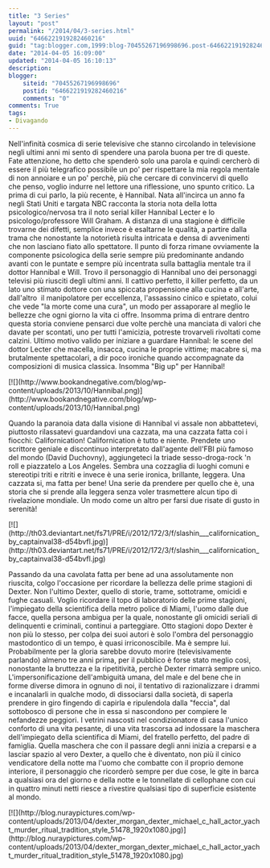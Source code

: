 ```yaml
---
title: "3 Series"
layout: "post"
permalink: "/2014/04/3-series.html"
uuid: "6466221919282460216"
guid: "tag:blogger.com,1999:blog-70455267196998696.post-6466221919282460216"
date: "2014-04-05 16:09:00"
updated: "2014-04-05 16:10:13"
description: 
blogger:
    siteid: "70455267196998696"
    postid: "6466221919282460216"
    comments: "0"
comments: True
tags:
- Divagando
---
```

Nell'infinità cosmica di serie televisive che stanno circolando in
televisione negli ultimi anni mi sento di spendere una parola buona per
tre di queste. Fate attenzione, ho detto che spenderò solo una parola e
quindi cercherò di essere il più telegrafico possibile un po' per
rispettare la mia regola mentale di non annoiare e un po' perchè, più
che cercare di convincervi di quello che penso, voglio indurre nel
lettore una riflessione, uno spunto critico.
La prima di cui parlo, la più recente, è Hannibal. Nata all'incirca un
anno fa negli Stati Uniti e targata NBC racconta la storia nota della
lotta psicologico/nervosa tra il noto serial killer Hannibal Lecter e lo
psicologo/professore Will Graham.
A distanza di una stagione è difficile trovarne dei difetti, semplice
invece è esaltarne le qualità, a partire dalla trama che nonostante la
notorietà risulta intricata e densa di avvenimenti che non lasciano
fiato allo spettatore. Il punto di forza rimane ovviamente la componente
psicologica della serie sempre più predominante andando avanti con le
puntate e sempre più incentrata sulla battaglia mentale tra il dottor
Hannibal e Will.
Trovo il personaggio di Hannibal uno dei personaggi televisi più
riusciti degli ultimi anni. Il cattivo perfetto, il killer perfetto, da
un lato uno stimato dottore con una spiccata propensione alla cucina e
all'arte, dall'altro  il manipolatore per eccellenza, l'assassino cinico
e spietato, colui che vede "la morte come una cura", un modo per
assaporare al meglio le bellezze che ogni giorno la vita ci offre.
Insomma prima di entrare dentro questa storia conviene pensarci due
volte perchè una manciata di valori che davate per scontati, uno per
tutti l'amicizia, potreste trovarveli rivoltati come calzini.
Ultimo motivo valido per iniziare a guardare Hannibal: le scene del
dottor Lecter che macella, insacca, cucina le proprie vittime; macabre
si, ma brutalmente spettacolari, a dir poco ironiche quando accompagnate
da composizioni di musica classica. Insomma "Big up" per Hannibal!

<div markdown="1" class="img-wrapper">
[![](http://www.bookandnegative.com/blog/wp-content/uploads/2013/10/Hannibal.png)](http://www.bookandnegative.com/blog/wp-content/uploads/2013/10/Hannibal.png)
</div>
  
Quando la paranoia data dalla visione di Hannibal vi assale non
abbattetevi, piuttosto rilassatevi guardandovi una cazzata, ma una
cazzata fatta coi i fiocchi: Californication!
Californication è tutto e niente. Prendete uno scrittore geniale e
discontinuo interpretato dall'agente dell'FBI più famoso del mondo
(David Duchovny), aggiungeteci la triade sesso-droga-rock 'n roll e
piazzatelo a Los Angeles. Sembra una cozzaglia di luoghi comuni e
stereotipi triti e ritriti e invece è una serie ironica, brillante,
leggera. Una cazzata si, ma fatta per bene! Una serie da prendere per
quello che è, una storia che si prende alla leggera senza voler
trasmettere alcun tipo di rivelazione mondiale. Un modo come un altro
per farsi due risate di gusto in serenità!

<div markdown="1" class="img-wrapper">
[![](http://th03.deviantart.net/fs71/PRE/i/2012/172/3/f/slashin___californication_by_captainval38-d54bvfl.jpg)](http://th03.deviantart.net/fs71/PRE/i/2012/172/3/f/slashin___californication_by_captainval38-d54bvfl.jpg)
</div>
  
Passando da una cavolata fatta per bene ad una assolutamente non
riuscita, colgo l'occasione per ricordare la bellezza delle prime
stagioni di Dexter. Non l'ultimo Dexter, quello di storie, trame,
sottotrame, omicidi e fughe casuali. Voglio ricordare il topo di
laboratorio delle prime stagioni, l'impiegato della scientifica della
metro police di Miami, l'uomo dalle due facce, quella persona ambigua
per la quale, nonostante gli omicidi seriali di delinquenti e criminali,
continui a parteggiare.
Otto stagioni dopo Dexter è non più lo stesso, per colpa dei suoi autori
è solo l'ombra del personaggio mastodontico di un tempo, è quasi
irriconoscibile. Ma è sempre lui.
Probabilmente per la gloria sarebbe dovuto morire (televisivamente
parlando) almeno tre anni prima, per il pubblico è forse stato meglio
così, nonostante la bruttezza e la ripetitività, perchè Dexter rimarrà
sempre unico.
L'impersonificazione dell'ambiguità umana, del male e del bene che in
forme diverse dimora in ognuno di noi, il tentativo di razionalizzare i
drammi e incanalarli in qualche modo, di dissociarsi dalla società, di
saperla prendere in giro fingendo di capirla e ripulendola dalla
"feccia", dal sottobosco di persone che in essa si nascondono per
compiere le nefandezze peggiori. I vetrini nascosti nel condizionatore
di casa l'unico conforto di una vita pesante, di una vita trascorsa ad
indossare la maschera dell'impiegato della scientifica di Miami, del
fratello perfetto, del padre di famiglia. Quella maschera che con il
passare degli anni inizia a creparsi e a lasciar spazio al vero Dexter,
a quello che è diventato, non più il cinico vendicatore della notte ma
l'uomo che combatte con il proprio demone interiore, il personaggio che
ricorderò sempre per due cose, le gite in barca a qualsiasi ora del
giorno e della notte e le tonnellate di cellophane con cui in quattro
minuti netti riesce a rivestire qualsiasi tipo di superficie esistente
al mondo.

<div markdown="1" class="img-wrapper">
[![](http://blog.nuraypictures.com/wp-content/uploads/2013/04/dexter_morgan_dexter_michael_c_hall_actor_yacht_murder_ritual_tradition_style_51478_1920x1080.jpg)](http://blog.nuraypictures.com/wp-content/uploads/2013/04/dexter_morgan_dexter_michael_c_hall_actor_yacht_murder_ritual_tradition_style_51478_1920x1080.jpg)
</div>
  
